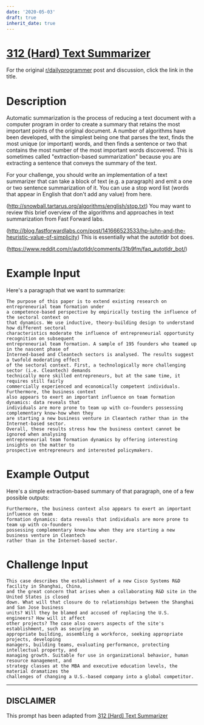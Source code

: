 ```yaml
---
date: '2020-05-03'
draft: true
inherit_date: true
---
```


# [312 (Hard) Text Summarizer](https://www.reddit.com/r/dailyprogrammer/comments/683w4s/20170428_challenge_312_hard_text_summarizer/)

For the original [r/dailyprogrammer](https://www.reddit.com/r/dailyprogrammer/) post and discussion, click the link in the title.

# Description
Automatic summarization is the process of reducing a text document with a computer program in order to create a summary that retains the most important points of the original document. A number of algorithms have been developed, with the simplest being one that parses the text, finds the most unique (or important) words, and then finds a sentence or two that contains the most number of the most important words discovered. This is sometimes called "extraction-based summarization" because you are extracting a sentence that conveys the summary of the text. 

For your challenge, you should write an implementation of a text summarizer that can take a block of text (e.g. a paragraph) and emit a one or two sentence summarization of it. You can use a stop word list (words that appear in English that don't add any value) from here.

(http://snowball.tartarus.org/algorithms/english/stop.txt)
You may want to review this brief overview of the algorithms and approaches in text summarization from Fast Forward labs. 

(http://blog.fastforwardlabs.com/post/141666523533/hp-luhn-and-the-heuristic-value-of-simplicity)
This is essentially what the autotldr bot does. 

(https://www.reddit.com/r/autotldr/comments/31b9fm/faq_autotldr_bot/)
# Example Input
Here's a paragraph that we want to summarize:


```
The purpose of this paper is to extend existing research on entrepreneurial team formation under 
a competence-based perspective by empirically testing the influence of the sectoral context on 
that dynamics. We use inductive, theory-building design to understand how different sectoral 
characteristics moderate the influence of entrepreneurial opportunity recognition on subsequent 
entrepreneurial team formation. A sample of 195 founders who teamed up in the nascent phase of 
Interned-based and Cleantech sectors is analysed. The results suggest a twofold moderating effect 
of the sectoral context. First, a technologically more challenging sector (i.e. Cleantech) demands 
technically more skilled entrepreneurs, but at the same time, it requires still fairly 
commercially experienced and economically competent individuals. Furthermore, the business context 
also appears to exert an important influence on team formation dynamics: data reveals that 
individuals are more prone to team up with co-founders possessing complementary know-how when they 
are starting a new business venture in Cleantech rather than in the Internet-based sector. 
Overall, these results stress how the business context cannot be ignored when analysing 
entrepreneurial team formation dynamics by offering interesting insights on the matter to 
prospective entrepreneurs and interested policymakers.
```
# Example Output
Here's a simple extraction-based summary of that paragraph, one of a few possible outputs:


```
Furthermore, the business context also appears to exert an important influence on team 
formation dynamics: data reveals that individuals are more prone to team up with co-founders 
possessing complementary know-how when they are starting a new business venture in Cleantech 
rather than in the Internet-based sector.
```
# Challenge Input

```
This case describes the establishment of a new Cisco Systems R&D facility in Shanghai, China, 
and the great concern that arises when a collaborating R&D site in the United States is closed 
down. What will that closure do to relationships between the Shanghai and San Jose business 
units? Will they be blamed and accused of replacing the U.S. engineers? How will it affect 
other projects? The case also covers aspects of the site's establishment, such as securing an 
appropriate building, assembling a workforce, seeking appropriate projects, developing 
managers, building teams, evaluating performance, protecting intellectual property, and 
managing growth. Suitable for use in organizational behavior, human resource management, and 
strategy classes at the MBA and executive education levels, the material dramatizes the 
challenges of changing a U.S.-based company into a global competitor.
```

----
## **DISCLAIMER**
This prompt has been adapted from [312 [Hard] Text Summarizer](https://www.reddit.com/r/dailyprogrammer/comments/683w4s/20170428_challenge_312_hard_text_summarizer/
)
